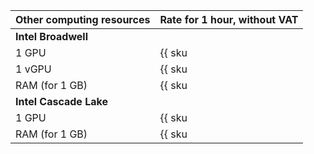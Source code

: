 Other computing resources | Rate for 1 hour, without VAT
--- | ---
**Intel Broadwell** |
1 GPU | {{ sku|USD|compute.vm.gpu.gpu-standard|string }}
1 vGPU | {{ sku|USD|compute.vm.gpu.vgpu-standard.v1|string }}
RAM (for 1 GB) | {{ sku|USD|compute.vm.ram|string }}
**Intel Cascade Lake** |
1 GPU | {{ sku|USD|compute.vm.gpu.gpu-standard.v2|string }}
RAM (for 1 GB) | {{ sku|USD|compute.vm.ram.v2|string }}